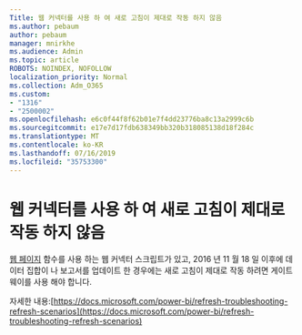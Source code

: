 ```yaml
---
Title: 웹 커넥터를 사용 하 여 새로 고침이 제대로 작동 하지 않음
ms.author: pebaum
author: pebaum
manager: mnirkhe
ms.audience: Admin
ms.topic: article
ROBOTS: NOINDEX, NOFOLLOW
localization_priority: Normal
ms.collection: Adm_O365
ms.custom:
- "1316"
- "2500002"
ms.openlocfilehash: e6c0f44f8f62b01e7f4dd23776ba8c13a2999c6b
ms.sourcegitcommit: e17e7d17fdb638349bb320b318085138d18f284c
ms.translationtype: MT
ms.contentlocale: ko-KR
ms.lasthandoff: 07/16/2019
ms.locfileid: "35753300"
---
```

# <a name="refresh-using-web-connector-doesnt-work-properly"></a>웹 커넥터를 사용 하 여 새로 고침이 제대로 작동 하지 않음

[웹 페이지](https://msdn.microsoft.com/library/mt260924.aspx) 함수를 사용 하는 웹 커넥터 스크립트가 있고, 2016 년 11 월 18 일 이후에 데이터 집합이 나 보고서를 업데이트 한 경우에는 새로 고침이 제대로 작동 하려면 게이트웨이를 사용 해야 합니다.

자세한 내용:[https://docs.microsoft.com/power-bi/refresh-troubleshooting-refresh-scenarios](https://docs.microsoft.com/power-bi/refresh-troubleshooting-refresh-scenarios)
